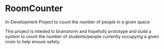 # RoomCounter
In-Development Project to count the number of people in a given space


This project is inteded to brainstorm and hopefully prototype and build a system to count the number of students/people currently occupying a given room to help ensure safety. 
